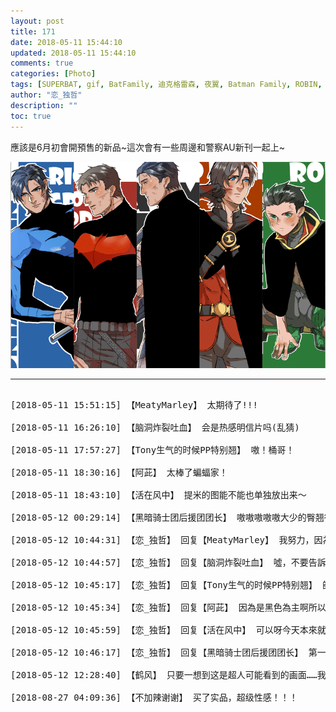 ```yaml
---
layout: post
title: 171
date: 2018-05-11 15:44:10
updated: 2018-05-11 15:44:10
comments: true
categories: [Photo]
tags: [SUPERBAT, gif, BatFamily, 迪克格雷森, 夜翼, Batman Family, ROBIN, 達米安, 蝙蝠俠]
author: "恋_独哲"
description: ""
toc: true
---
```


<p>應該是6月初會開預售的新品~這次會有一些周邊和警察AU新刊一起上~</p>

![](https://raw.githubusercontent.com/alicewish/maple50821/master/img_YW5MWVN1NEpoZFdWbEc0QUY2QlNGU21qSXNZUzFWUWJnNW5ZamI3RkRxaXczcytsbzhYWC93PT0.gif)

---

<pre>

[2018-05-11 15:51:15] 【MeatyMarley】 太期待了!!!

[2018-05-11 16:26:10] 【脑洞炸裂吐血】 会是热感明信片吗(乱猜)

[2018-05-11 17:57:27] 【Tony生气的时候PP特别翘】 嗷！桶哥！

[2018-05-11 18:30:16] 【阿茈】 太棒了蝙蝠家！

[2018-05-11 18:43:10] 【活在风中】 提米的图能不能也单独放出来～

[2018-05-12 00:29:14] 【黑暗骑士团后援团团长】 嗷嗷嗷嗷嗷大少的臀翘得！想【哔――】！

[2018-05-12 10:44:31] 【恋_独哲】 回复【MeatyMarley】 我努力，因為新品很多要一起上，還有一本新刊呢

[2018-05-12 10:44:57] 【恋_独哲】 回复【脑洞炸裂吐血】 噓，不要告訴別人😜😜

[2018-05-12 10:45:17] 【恋_独哲】 回复【Tony生气的时候PP特别翘】 帥桶

[2018-05-12 10:45:34] 【恋_独哲】 回复【阿茈】 因為是黑色為主啊所以這樣這樣玩

[2018-05-12 10:45:59] 【恋_独哲】 回复【活在风中】 可以呀今天本來就是預計放提米

[2018-05-12 10:46:17] 【恋_独哲】 回复【黑暗骑士团后援团团长】 第一美臀

[2018-05-12 12:28:40] 【鹤风】 只要一想到这是超人可能看到的画面……我想要点氪石！

[2018-08-27 04:09:36] 【不加辣谢谢】 买了实品，超级性感！！！

</pre>